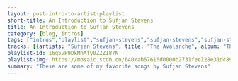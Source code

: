 ```yaml
---
layout: post-intro-to-artist-playlist
short-title: An Introduction to Sufjan Stevens
title: An Introduction to Sufjan Stevens
category: [blog, intros]
tags: ["intros","playlist","sufjan-stevens","sufjan-stevens","sufjan-stevens","sufjan-stevens","sufjan-stevens","sufjan-stevens","sufjan-stevens","sufjan-stevens","sufjan-stevens","sufjan-stevens","sufjan-stevens","sufjan-stevens","sufjan-stevens","sufjan-stevens","sufjan-stevens","sufjan-stevens","sufjan-stevens","sufjan-stevens","sufjan-stevens","sufjan-stevens","sufjan-stevens","sufjan-stevens","sufjan-stevens","sufjan-stevens","sufjan-stevens","sufjan-stevens","sufjan-stevens","sufjan-stevens","sufjan-stevens","sufjan-stevens"]
tracks: [{artists: "Sufjan Stevens", title: "The Avalanche", album: "The Avalanche"},{artists: "Sufjan Stevens", title: "Chicago", album: "Illinois"},{artists: "Sufjan Stevens", title: "Oh Detroit, Lift Up Your Weary Head! (Rebuild! Restore! Reconsider!)", album: "Michigan"},{artists: "Sufjan Stevens", title: "Futile Devices", album: "The Age of Adz"},{artists: "Sufjan Stevens", title: "The Transfiguration", album: "Seven Swans"},{artists: "Sufjan Stevens", title: "Concerning the UFO sighting near Highland, Illinois", album: "Illinois"},{artists: "Sufjan Stevens", title: "No Man's Land", album: "The Avalanche"},{artists: "Sufjan Stevens", title: "Come On! Feel the Illinoise! Part I: The World's Columbian Exposition Part II: Carl Sandburg Visits Me In A Dream", album: "Illinois"},{artists: "Sufjan Stevens", title: "All Good Naysayers, Speak Up! Or Forever Hold Your Peace!", album: "Michigan"},{artists: "Sufjan Stevens", title: "The Predatory Wasp of The Palisades Is Out To Get Us", album: "Illinois"},{artists: "Sufjan Stevens", title: "Springfield, or Bobby Got a Shadfly Caught in his Hair", album: "The Avalanche"},{artists: "Sufjan Stevens", title: "All for Myself", album: "The Age of Adz"},{artists: "Sufjan Stevens", title: "John Wayne Gacy, Jr.", album: "Illinois"},{artists: "Sufjan Stevens", title: "Vesuvius", album: "The Age of Adz"},{artists: "Sufjan Stevens", title: "Holland", album: "Michigan"},{artists: "Sufjan Stevens", title: "I Walked", album: "The Age of Adz"},{artists: "Sufjan Stevens", title: "To Be Alone With You", album: "Seven Swans"},{artists: "Sufjan Stevens", title: "Flint (For the Unemployed and Underpaid)", album: "Michigan"},{artists: "Sufjan Stevens", title: "Casimir Pulaski Day", album: "Illinois"},{artists: "Sufjan Stevens", title: "Decatur, or, Round of Applause for Your Step-Mother!", album: "Illinois"},{artists: "Sufjan Stevens", title: "The Tallest Man, the Broadest Shoulders Part I: The Great Frontier Part II: Come to Me Only With Playthings Now", album: "Illinois"},{artists: "Sufjan Stevens", title: "Movement VII (Finale)—The Emperor of Centrifuge", album: "The BQE"},{artists: "Sufjan Stevens", title: "The Pick-up", album: "The Avalanche"},{artists: "Sufjan Stevens", title: "I Want To Be Well", album: "The Age of Adz"},{artists: "Sufjan Stevens", title: "Oh God Where Are You Now? (In Pickerel Lake? Pigeon? Marquette? Mackinaw?)", album: "Michigan"},{artists: "Sufjan Stevens", title: "All the Trees of the Field Will Clap Their Hands", album: "Seven Swans"},{artists: "Sufjan Stevens", title: "Chicago (adult contemporary easy listening version)", album: "The Avalanche"},{artists: "Sufjan Stevens", title: "Year of the Rat", album: "Enjoy Your Rabbit"},{artists: "Sufjan Stevens", title: "Tahquamenon Falls", album: "Michigan"},{artists: "Sufjan Stevens", title: "The Henney Buggy Band", album: "The Avalanche"}]
playlist-id: 16g5vP9DkMhAfy0ZZZI87N
playlist-img: https://mosaic.scdn.co/640/ab67616d0000b2731fee128e31dc893b31d60eb8ab67616d0000b2733adb82fe00bf02eff40b8b82ab67616d0000b273a7054529bcdd1ea5dcb852bcab67616d0000b273c941599f5b74a9c1aad3cd0c
summary: "These are some of my favorite songs by Sufjan Stevens"
---
```


